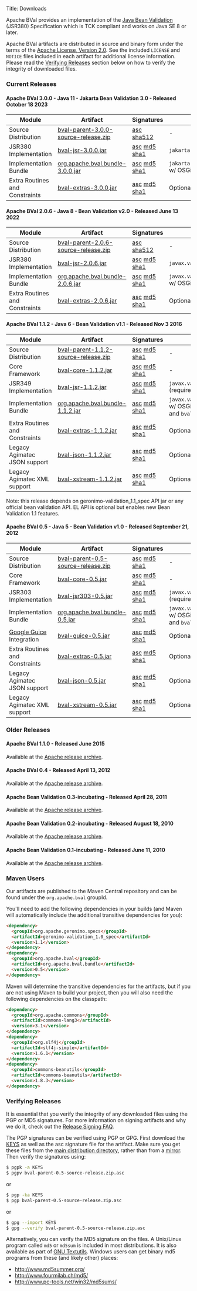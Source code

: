Title: Downloads

Apache BVal provides an implementation of the
[Java Bean Validation][bv-spec] (JSR380) Specification
which is TCK compliant and works on Java SE 8 or later.

Apache BVal artifacts are distributed in source and binary form under the
terms of the [Apache License, Version 2.0][ALv2].
See the included `LICENSE` and `NOTICE` files included in each artifact for
additional license information.  Please read the
[Verifying Releases](#Downloads-VerifyingReleases) section below on
how to verify the integrity of downloaded files.

[bv-spec]: http://jcp.org/en/jsr/detail?id=380
[ALv2]: http://www.apache.org/licenses/LICENSE-2.0

### Current Releases

#### Apache BVal 3.0.0 - Java 11 - Jakarta Bean Validation 3.0 - Released October 18 2023
Module | Artifact | Signatures | Comments
--|--|--|--
Source Distribution | [bval-parent-3.0.0-source-release.zip][src300] | [asc][src-asc300] [sha512][src-sha512300] | -
JSR380 Implementation | [bval-jsr-3.0.0.jar][jsr300] | [asc][jsr-asc300] [md5][jsr-md5300] [sha1][jsr-sha1300] | `jakarta.validation.spi.ValidationProvider`
Implementation Bundle | [org.apache.bval.bundle-3.0.0.jar][bundle300] | [asc][bundle-asc300] [md5][bundle-md5300] [sha1][bundle-sha1300] | `jakarta.validation.spi.ValidationProvider` w/ OSGi metadata (includes `bval-jsr`)
Extra Routines and Constraints | [bval-extras-3.0.0.jar][bvextras300] | [asc][bvextras-asc300] [md5][bvextras-md5300] [sha1][bvextras-sha1300] | Optional module

[src300]: http://www.apache.org/dyn/closer.cgi/bval/3.0.0/bval-parent-3.0.0-source-release.zip
[src-asc300]: http://www.apache.org/dist/bval/3.0.0/bval-parent-3.0.0-source-release.zip.asc
[src-sha512300]: http://www.apache.org/dist/bval/3.0.0/bval-parent-3.0.0-source-release.zip.sha512
[jsr300]: http://repo1.maven.org/maven2/org/apache/bval/bval-jsr/3.0.0/bval-jsr-3.0.0.jar
[jsr-asc300]: https://repository.apache.org/content/repositories/releases/org/apache/bval/bval-jsr/3.0.0/bval-jsr-3.0.0.jar.asc
[jsr-md5300]: https://repository.apache.org/content/repositories/releases/org/apache/bval/bval-jsr/3.0.0/bval-jsr-3.0.0.jar.md5
[jsr-sha1300]: https://repository.apache.org/content/repositories/releases/org/apache/bval/bval-jsr/3.0.0/bval-jsr-3.0.0.jar.sha1
[bundle300]: http://repo1.maven.org/maven2/org/apache/bval/org.apache.bval.bundle/3.0.0/org.apache.bval.bundle-3.0.0.jar
[bundle-asc300]: https://repository.apache.org/content/repositories/releases/org/apache/bval/org.apache.bval.bundle/3.0.0/org.apache.bval.bundle-3.0.0.jar.asc
[bundle-md5300]: https://repository.apache.org/content/repositories/releases/org/apache/bval/org.apache.bval.bundle/3.0.0/org.apache.bval.bundle-3.0.0.jar.md5
[bundle-sha1300]: https://repository.apache.org/content/repositories/releases/org/apache/bval/org.apache.bval.bundle/3.0.0/org.apache.bval.bundle-3.0.0.jar.sha1
[bvextras300]: http://repo1.maven.org/maven2/org/apache/bval/bval-extras/3.0.0/bval-extras-3.0.0.jar
[bvextras-asc300]: https://repository.apache.org/content/repositories/releases/org/apache/bval/bval-extras/3.0.0/bval-extras-3.0.0.jar.asc
[bvextras-md5300]: https://repository.apache.org/content/repositories/releases/org/apache/bval/bval-extras/3.0.0/bval-extras-3.0.0.jar.md5
[bvextras-sha1300]: https://repository.apache.org/content/repositories/releases/org/apache/bval/bval-extras/3.0.0/bval-extras-3.0.0.jar.sha1


#### Apache BVal 2.0.6 - Java 8 - Bean Validation v2.0 - Released June 13 2022
Module | Artifact | Signatures | Comments
--|--|--|--
Source Distribution | [bval-parent-2.0.6-source-release.zip][src206] | [asc][src-asc206] [sha512][src-sha512206] | -
JSR380 Implementation | [bval-jsr-2.0.6.jar][jsr206] | [asc][jsr-asc206] [md5][jsr-md5206] [sha1][jsr-sha1206] | `javax.validation.spi.ValidationProvider`
Implementation Bundle | [org.apache.bval.bundle-2.0.6.jar][bundle206] | [asc][bundle-asc206] [md5][bundle-md5206] [sha1][bundle-sha1206] | `javax.validation.spi.ValidationProvider` w/ OSGi metadata (includes `bval-jsr`)
Extra Routines and Constraints | [bval-extras-2.0.6.jar][bvextras206] | [asc][bvextras-asc206] [md5][bvextras-md5206] [sha1][bvextras-sha1206] | Optional module

[src206]: http://www.apache.org/dyn/closer.cgi/bval/2.0.6/bval-parent-2.0.6-source-release.zip
[src-asc206]: http://www.apache.org/dist/bval/2.0.6/bval-parent-2.0.6-source-release.zip.asc
[src-sha512206]: http://www.apache.org/dist/bval/2.0.6/bval-parent-2.0.6-source-release.zip.sha512
[jsr206]: http://repo1.maven.org/maven2/org/apache/bval/bval-jsr/2.0.6/bval-jsr-2.0.6.jar
[jsr-asc206]: https://repository.apache.org/content/repositories/releases/org/apache/bval/bval-jsr/2.0.6/bval-jsr-2.0.6.jar.asc
[jsr-md5206]: https://repository.apache.org/content/repositories/releases/org/apache/bval/bval-jsr/2.0.6/bval-jsr-2.0.6.jar.md5
[jsr-sha1206]: https://repository.apache.org/content/repositories/releases/org/apache/bval/bval-jsr/2.0.6/bval-jsr-2.0.6.jar.sha1
[bundle206]: http://repo1.maven.org/maven2/org/apache/bval/org.apache.bval.bundle/2.0.6/org.apache.bval.bundle-2.0.6.jar
[bundle-asc206]: https://repository.apache.org/content/repositories/releases/org/apache/bval/org.apache.bval.bundle/2.0.6/org.apache.bval.bundle-2.0.6.jar.asc
[bundle-md5206]: https://repository.apache.org/content/repositories/releases/org/apache/bval/org.apache.bval.bundle/2.0.6/org.apache.bval.bundle-2.0.6.jar.md5
[bundle-sha1206]: https://repository.apache.org/content/repositories/releases/org/apache/bval/org.apache.bval.bundle/2.0.6/org.apache.bval.bundle-2.0.6.jar.sha1
[bvextras206]: http://repo1.maven.org/maven2/org/apache/bval/bval-extras/2.0.6/bval-extras-2.0.6.jar
[bvextras-asc206]: https://repository.apache.org/content/repositories/releases/org/apache/bval/bval-extras/2.0.6/bval-extras-2.0.6.jar.asc
[bvextras-md5206]: https://repository.apache.org/content/repositories/releases/org/apache/bval/bval-extras/2.0.6/bval-extras-2.0.6.jar.md5
[bvextras-sha1206]: https://repository.apache.org/content/repositories/releases/org/apache/bval/bval-extras/2.0.6/bval-extras-2.0.6.jar.sha1

#### Apache BVal 1.1.2 - Java 6 - Bean Validation v1.1 - Released Nov 3 2016

Module | Artifact | Signatures | Comments
--|--|--|--
Source Distribution | [bval-parent-1.1.2-source-release.zip][src112] | [asc][src-asc112] [md5][src-md5112] [sha1][src-sha1112] | -
Core Framework | [bval-core-1.1.2.jar][core112] | [asc][core-asc112] [md5][core-md5112] [sha1][core-sha1112] | -
JSR349 Implementation | [bval-jsr-1.1.2.jar][jsr112] | [asc][jsr-asc112] [md5][jsr-md5112] [sha1][jsr-sha1112] | `javax.validation.spi.ValidationProvider` (requires `bval-core`)
Implementation Bundle | [org.apache.bval.bundle-1.1.2.jar][bundle112] | [asc][bundle-asc112] [md5][bundle-md5112] [sha1][bundle-sha1112] | `javax.validation.spi.ValidationProvider` w/ OSGi metadata (includes `bval-core` and `bval-jsr`)
Extra Routines and Constraints | [bval-extras-1.1.2.jar][bvextras112] | [asc][bvextras-asc112] [md5][bvextras-md5112] [sha1][bvextras-sha1112] | Optional module
Legacy Agimatec JSON support | [bval-json-1.1.2.jar][bvjson112] | [asc][bvjson-asc112] [md5][bvjson-md5112] [sha1][bvjson-sha1112] | Optional integration module
Legacy Agimatec XML support | [bval-xstream-1.1.2.jar][bvxstream112] | [asc][bvxstream-asc112] [md5][bvxstream-md5112] [sha1][bvxstream-sha1112] | Optional integration module

[src112]: http://www.apache.org/dyn/closer.cgi/bval/1.1.2/bval-parent-1.1.2-source-release.zip
[src-asc112]: http://www.apache.org/dist/bval/1.1.2/bval-parent-1.1.2-source-release.zip.asc
[src-md5112]: http://www.apache.org/dist/bval/1.1.2/bval-parent-1.1.2-source-release.zip.md5
[src-sha1112]: http://www.apache.org/dist/bval/1.1.2/bval-parent-1.1.2-source-release.zip.sha1
[core112]: http://repo1.maven.org/maven2/org/apache/bval/bval-core/1.1.2/bval-core-1.1.2.jar
[core-asc112]: https://repository.apache.org/content/repositories/releases/org/apache/bval/bval-core/1.1.2/bval-core-1.1.2.jar.asc
[core-md5112]: https://repository.apache.org/content/repositories/releases/org/apache/bval/bval-core/1.1.2/bval-core-1.1.2.jar.md5
[core-sha1112]: https://repository.apache.org/content/repositories/releases/org/apache/bval/bval-core/1.1.2/bval-core-1.1.2.jar.sha1
[jsr112]: http://repo1.maven.org/maven2/org/apache/bval/bval-jsr/1.1.2/bval-jsr-1.1.2.jar
[jsr-asc112]: https://repository.apache.org/content/repositories/releases/org/apache/bval/bval-jsr/1.1.2/bval-jsr-1.1.2.jar.asc
[jsr-md5112]: https://repository.apache.org/content/repositories/releases/org/apache/bval/bval-jsr/1.1.2/bval-jsr-1.1.2.jar.md5
[jsr-sha1112]: https://repository.apache.org/content/repositories/releases/org/apache/bval/bval-jsr/1.1.2/bval-jsr-1.1.2.jar.sha1
[bundle112]: http://repo1.maven.org/maven2/org/apache/bval/org.apache.bval.bundle/1.1.2/org.apache.bval.bundle-1.1.2.jar
[bundle-asc112]: https://repository.apache.org/content/repositories/releases/org/apache/bval/org.apache.bval.bundle/1.1.2/org.apache.bval.bundle-1.1.2.jar.asc
[bundle-md5112]: https://repository.apache.org/content/repositories/releases/org/apache/bval/org.apache.bval.bundle/1.1.2/org.apache.bval.bundle-1.1.2.jar.md5
[bundle-sha1112]: https://repository.apache.org/content/repositories/releases/org/apache/bval/org.apache.bval.bundle/1.1.2/org.apache.bval.bundle-1.1.2.jar.sha1
[bvextras112]: http://repo1.maven.org/maven2/org/apache/bval/bval-extras/1.1.2/bval-extras-1.1.2.jar
[bvextras-asc112]: https://repository.apache.org/content/repositories/releases/org/apache/bval/bval-extras/1.1.2/bval-extras-1.1.2.jar.asc
[bvextras-md5112]: https://repository.apache.org/content/repositories/releases/org/apache/bval/bval-extras/1.1.2/bval-extras-1.1.2.jar.md5
[bvextras-sha1112]: https://repository.apache.org/content/repositories/releases/org/apache/bval/bval-extras/1.1.2/bval-extras-1.1.2.jar.sha1
[bvjson112]: http://repo1.maven.org/maven2/org/apache/bval/bval-json/1.1.2/bval-json-1.1.2.jar
[bvjson-asc112]: https://repository.apache.org/content/repositories/releases/org/apache/bval/bval-json/1.1.2/bval-json-1.1.2.jar.asc
[bvjson-md5112]: https://repository.apache.org/content/repositories/releases/org/apache/bval/bval-json/1.1.2/bval-json-1.1.2.jar.md5
[bvjson-sha1112]: https://repository.apache.org/content/repositories/releases/org/apache/bval/bval-json/1.1.2/bval-json-1.1.2.jar.sha1
[bvxstream112]: http://repo1.maven.org/maven2/org/apache/bval/bval-xstream/1.1.2/bval-xstream-1.1.2.jar
[bvxstream-asc112]: https://repository.apache.org/content/repositories/releases/org/apache/bval/bval-xstream/1.1.2/bval-xstream-1.1.2.jar.asc
[bvxstream-md5112]: https://repository.apache.org/content/repositories/releases/org/apache/bval/bval-xstream/1.1.2/bval-xstream-1.1.2.jar.md5
[bvxstream-sha1112]: https://repository.apache.org/content/repositories/releases/org/apache/bval/bval-xstream/1.1.2/bval-xstream-1.1.2.jar.sha1

Note: this release depends on geronimo-validation_1.1_spec API jar or any official bean validation API. EL API is optional but enables new Bean Validation 1.1 features.

#### Apache BVal 0.5 - Java 5 - Bean Validation v1.0 - Released September 21, 2012

Module | Artifact | Signatures | Comments
--|--|--|--
Source Distribution | [bval-parent-0.5-source-release.zip][src] | [asc][src-asc] [md5][src-md5] [sha1][src-sha1] | -
Core Framework | [bval-core-0.5.jar][core] | [asc][core-asc] [md5][core-md5] [sha1][core-sha1] | -
JSR303 Implementation | [bval-jsr303-0.5.jar][jsr303] | [asc][jsr303-asc] [md5][jsr303-md5] [sha1][jsr303-sha1] | `javax.validation.spi.ValidationProvider` (requires `bval-core`)
Implementation Bundle | [org.apache.bval.bundle-0.5.jar][bundle] | [asc][bundle-asc] [md5][bundle-md5] [sha1][bundle-sha1] | `javax.validation.spi.ValidationProvider` w/ OSGi metadata (includes `bval-core` and `bval-jsr303`)
[Google Guice][guice] Integration | [bval-guice-0.5.jar][bvguice] | [asc][bvguice-asc] [md5][bvguice-md5] [sha1][bvguice-sha1] | Optional integration module
Extra Routines and Constraints | [bval-extras-0.5.jar][bvextras] | [asc][bvextras-asc] [md5][bvextras-md5] [sha1][bvextras-sha1] | Optional module
Legacy Agimatec JSON support | [bval-json-0.5.jar][bvjson] | [asc][bvjson-asc] [md5][bvjson-md5] [sha1][bvjson-sha1] | Optional integration module
Legacy Agimatec XML support | [bval-xstream-0.5.jar][bvxstream] | [asc][bvxstream-asc] [md5][bvxstream-md5] [sha1][bvxstream-sha1] | Optional integration module

[src]: http://www.apache.org/dyn/closer.cgi/bval/0.5/bval-parent-0.5-source-release.zip
[src-asc]: http://www.apache.org/dist/bval/0.5/bval-parent-0.5-source-release.zip.asc
[src-md5]: http://www.apache.org/dist/bval/0.5/bval-parent-0.5-source-release.zip.md5
[src-sha1]: http://www.apache.org/dist/bval/0.5/bval-parent-0.5-source-release.zip.sha1
[core]: http://repo1.maven.org/maven2/org/apache/bval/bval-core/0.5/bval-core-0.5.jar
[core-asc]: https://repository.apache.org/content/repositories/releases/org/apache/bval/bval-core/0.5/bval-core-0.5.jar.asc
[core-md5]: https://repository.apache.org/content/repositories/releases/org/apache/bval/bval-core/0.5/bval-core-0.5.jar.md5
[core-sha1]: https://repository.apache.org/content/repositories/releases/org/apache/bval/bval-core/0.5/bval-core-0.5.jar.sha1
[jsr303]: http://repo1.maven.org/maven2/org/apache/bval/bval-jsr303/0.5/bval-jsr303-0.5.jar
[jsr303-asc]: https://repository.apache.org/content/repositories/releases/org/apache/bval/bval-jsr303/0.5/bval-jsr303-0.5.jar.asc
[jsr303-md5]: https://repository.apache.org/content/repositories/releases/org/apache/bval/bval-jsr303/0.5/bval-jsr303-0.5.jar.md5
[jsr303-sha1]: https://repository.apache.org/content/repositories/releases/org/apache/bval/bval-jsr303/0.5/bval-jsr303-0.5.jar.sha1
[bundle]: http://repo1.maven.org/maven2/org/apache/bval/org.apache.bval.bundle/0.5/org.apache.bval.bundle-0.5.jar
[bundle-asc]: https://repository.apache.org/content/repositories/releases/org/apache/bval/org.apache.bval.bundle/0.5/org.apache.bval.bundle-0.5.jar.asc
[bundle-md5]: https://repository.apache.org/content/repositories/releases/org/apache/bval/org.apache.bval.bundle/0.5/org.apache.bval.bundle-0.5.jar.md5
[bundle-sha1]: https://repository.apache.org/content/repositories/releases/org/apache/bval/org.apache.bval.bundle/0.5/org.apache.bval.bundle-0.5.jar.sha1
[bvguice]: http://repo1.maven.org/maven2/org/apache/bval/bval-guice/0.5/bval-guice-0.5.jar
[bvguice-asc]: https://repository.apache.org/content/repositories/releases/org/apache/bval/bval-guice/0.5/bval-guice-0.5.jar.asc
[bvguice-md5]: https://repository.apache.org/content/repositories/releases/org/apache/bval/bval-guice/0.5/bval-guice-0.5.jar.md5
[bvguice-sha1]: https://repository.apache.org/content/repositories/releases/org/apache/bval/bval-guice/0.5/bval-guice-0.5.jar.sha1
[bvextras]: http://repo1.maven.org/maven2/org/apache/bval/bval-extras/0.5/bval-extras-0.5.jar
[bvextras-asc]: https://repository.apache.org/content/repositories/releases/org/apache/bval/bval-extras/0.5/bval-extras-0.5.jar.asc
[bvextras-md5]: https://repository.apache.org/content/repositories/releases/org/apache/bval/bval-extras/0.5/bval-extras-0.5.jar.md5
[bvextras-sha1]: https://repository.apache.org/content/repositories/releases/org/apache/bval/bval-extras/0.5/bval-extras-0.5.jar.sha1
[bvjson]: http://repo1.maven.org/maven2/org/apache/bval/bval-json/0.5/bval-json-0.5.jar
[bvjson-asc]: https://repository.apache.org/content/repositories/releases/org/apache/bval/bval-json/0.5/bval-json-0.5.jar.asc
[bvjson-md5]: https://repository.apache.org/content/repositories/releases/org/apache/bval/bval-json/0.5/bval-json-0.5.jar.md5
[bvjson-sha1]: https://repository.apache.org/content/repositories/releases/org/apache/bval/bval-json/0.5/bval-json-0.5.jar.sha1
[bvxstream]: http://repo1.maven.org/maven2/org/apache/bval/bval-xstream/0.5/bval-xstream-0.5.jar
[bvxstream-asc]: https://repository.apache.org/content/repositories/releases/org/apache/bval/bval-xstream/0.5/bval-xstream-0.5.jar.asc
[bvxstream-md5]: https://repository.apache.org/content/repositories/releases/org/apache/bval/bval-xstream/0.5/bval-xstream-0.5.jar.md5
[bvxstream-sha1]: https://repository.apache.org/content/repositories/releases/org/apache/bval/bval-xstream/0.5/bval-xstream-0.5.jar.sha1

[guice]: http://code.google.com/p/google-guice/

<a name="Downloads-OlderReleases"></a>

### Older Releases

#### Apache BVal 1.1.0 - Released June 2015
Available at the [Apache release archive](http://archive.apache.org/dist/bval/1.1.0).

#### Apache BVal 0.4 - Released April 13, 2012
Available at the [Apache release archive](http://archive.apache.org/dist/bval/0.4).

#### Apache Bean Validation 0.3-incubating - Released April 28, 2011
Available at the [Apache release archive](http://archive.apache.org/dist/incubator/bval/0.3-incubating).

#### Apache Bean Validation 0.2-incubating - Released August 18, 2010
Available at the [Apache release archive](http://archive.apache.org/dist/incubator/bval/0.2-incubating).

#### Apache Bean Validation 0.1-incubating - Released June 11, 2010
Available at the [Apache release archive](http://archive.apache.org/dist/incubator/bval/0.1-incubating).

<a name="Downloads-MavenUsers"></a>
### Maven Users

Our artifacts are published to the Maven Central repository and can be
found under the `org.apache.bval` groupId.

You'll need to add the following dependencies in your builds (and Maven
will automatically include the additional transitive dependencies for you):

```html
<dependency>
  <groupId>org.apache.geronimo.specs</groupId>
  <artifactId>geronimo-validation_1.0_spec</artifactId>
  <version>1.1</version>
</dependency>
<dependency>
  <groupId>org.apache.bval</groupId>
  <artifactId>org.apache.bval.bundle</artifactId>
  <version>0.5</version>
</dependency>
```

Maven will determine the transitive dependencies for the artifacts, but if
you are not using Maven to build your project, then you will also need the
following dependencies on the classpath:

```html    
<dependency>
  <groupId>org.apache.commons</groupId>
  <artifactId>commons-lang3</artifactId>
  <version>3.1</version>
</dependency>
<dependency>
  <groupId>org.slf4j</groupId>
  <artifactId>slf4j-simple</artifactId>
  <version>1.6.1</version>
</dependency>
<dependency>
  <groupId>commons-beanutils</groupId>
  <artifactId>commons-beanutils</artifactId>
  <version>1.8.3</version>
</dependency>
```

<a name="Downloads-VerifyingReleases"></a>
### Verifying Releases

It is essential that you verify the integrity of any downloaded files using
the PGP or MD5 signatures.  For more information on signing artifacts and
why we do it, check out the
[Release Signing FAQ](http://www.apache.org/dev/release-signing.html).

The PGP signatures can be verified using PGP or GPG.  First download the [KEYS](http://www.apache.org/dist/bval/KEYS)
as well as the asc signature file for the artifact.  Make sure you get
these files from the
[main distribution directory](http://www.apache.org/dist/bval/),
rather than from a
[mirror](http://www.apache.org/dyn/closer.cgi/bval/).
Then verify the signatures using:

```sh
$ pgpk -a KEYS
$ pgpv bval-parent-0.5-source-release.zip.asc
```

or

```sh
$ pgp -ka KEYS
$ pgp bval-parent-0.5-source-release.zip.asc
```

or

```sh
$ gpg --import KEYS
$ gpg --verify bval-parent-0.5-source-release.zip.asc
```

Alternatively, you can verify the MD5 signature on the files. A Unix/Linux
program called `md5` or `md5sum` is included in most distributions.  It is
also available as part of
[GNU Textutils](http://www.gnu.org/software/textutils/textutils.html).
Windows users can get binary md5 programs from these (and likely other) places:

 * <http://www.md5summer.org/>
 * <http://www.fourmilab.ch/md5/>
 * <http://www.pc-tools.net/win32/md5sums/>
